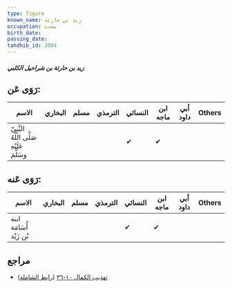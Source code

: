 ```yaml
---
type: figure
known_name: زيد بن حارثة
occupation: محدث
birth_date:
passing_date:
tahdhib_id: 2094
---
```

##### زيد بن حارثة بن شراحيل الكلبي

## رَوَى عَن:
| الاسم                                      | البخاري | مسلم | الترمذي | النسائي | ابن ماجه | أبي داود | Others |
| ------------------------------------------ | ------- | ---- | ------- | ------- | -------- | -------- | ------ |
| النَّبِيّ صَلَّى اللَّهُ عَلَيْهِ وسَلَّمَ |         |      |         | ✔       | ✔        |          |        |
## رَوَى عَنه:
| الاسم                   | البخاري | مسلم | الترمذي | النسائي | ابن ماجه | أبي داود | Others |
| ----------------------- | ------- | ---- | ------- | ------- | -------- | -------- | ------ |
| ابنه أُسَامَة بْن زَيْد |         |      |         | ✔       | ✔        |          |        |
## مراجع
- [تهذيب الكمال ١٠-٣٦](obsidian://open?vault=Tahdhib-al-Kamal&file=Figures/٢٠٩٤-زيد%20بن%20حارثة%20بن%20شراحيل%20الكلبي) ([رابط الشاملة](https://shamela.ws/book/3722/4808))